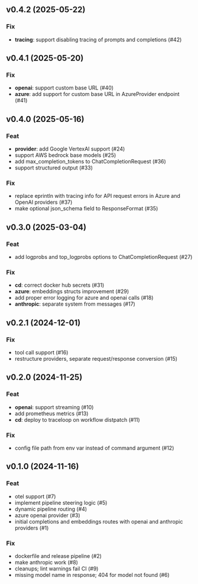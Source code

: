 ## v0.4.2 (2025-05-22)

### Fix

- **tracing**: support disabling tracing of prompts and completions (#42)

## v0.4.1 (2025-05-20)

### Fix

- **openai**: support custom base URL (#40)
- **azure**: add support for custom base URL in AzureProvider endpoint (#41)

## v0.4.0 (2025-05-16)

### Feat

- **provider**: add Google VertexAI support (#24)
- support AWS bedrock base models (#25)
- add max_completion_tokens to ChatCompletionRequest (#36)
- support structured output (#33)

### Fix

- replace eprintln with tracing info for API request errors in Azure and OpenAI providers (#37)
- make optional json_schema field to ResponseFormat (#35)

## v0.3.0 (2025-03-04)

### Feat

- add logprobs and top_logprobs options to ChatCompletionRequest (#27)

### Fix

- **cd**: correct docker hub secrets (#31)
- **azure**: embeddings structs improvement (#29)
- add proper error logging for azure and openai calls (#18)
- **anthropic**: separate system from messages (#17)

## v0.2.1 (2024-12-01)

### Fix

- tool call support (#16)
- restructure providers, separate request/response conversion (#15)

## v0.2.0 (2024-11-25)

### Feat

- **openai**: support streaming (#10)
- add prometheus metrics (#13)
- **cd**: deploy to traceloop on workflow distpatch (#11)

### Fix

- config file path from env var instead of command argument (#12)

## v0.1.0 (2024-11-16)

### Feat

- otel support (#7)
- implement pipeline steering logic (#5)
- dynamic pipeline routing (#4)
- azure openai provider (#3)
- initial completions and embeddings routes with openai and anthropic providers (#1)

### Fix

- dockerfile and release pipeline (#2)
- make anthropic work (#8)
- cleanups; lint warnings fail CI (#9)
- missing model name in response; 404 for model not found (#6)
